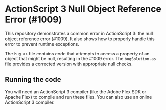 # ActionScript 3 Null Object Reference Error (#1009)

This repository demonstrates a common error in ActionScript 3: the null object reference error (#1009). It also shows how to properly handle this error to prevent runtime exceptions.

The `bug.as` file contains code that attempts to access a property of an object that might be null, resulting in the #1009 error. The `bugSolution.as` file provides a corrected version with appropriate null checks.

## Running the code

You will need an ActionScript 3 compiler (like the Adobe Flex SDK or Apache Flex) to compile and run these files.  You can also use an online ActionScript 3 compiler.